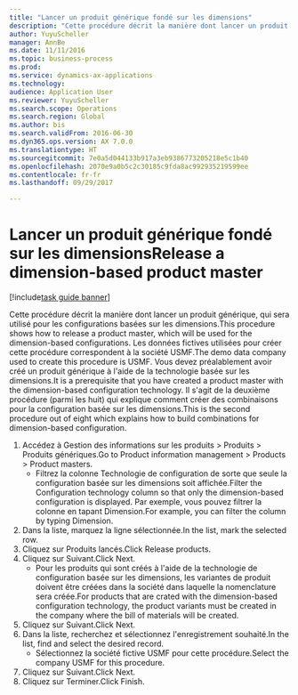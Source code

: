 ```yaml
--- 
title: "Lancer un produit générique fondé sur les dimensions"
description: "Cette procédure décrit la manière dont lancer un produit générique, qui sera utilisé pour les configurations basées sur les dimensions."
author: YuyuScheller
manager: AnnBe
ms.date: 11/11/2016
ms.topic: business-process
ms.prod: 
ms.service: dynamics-ax-applications
ms.technology: 
audience: Application User
ms.reviewer: YuyuScheller
ms.search.scope: Operations
ms.search.region: Global
ms.author: bis
ms.search.validFrom: 2016-06-30
ms.dyn365.ops.version: AX 7.0.0
ms.translationtype: HT
ms.sourcegitcommit: 7e0a5d044133b917a3eb9386773205218e5c1b40
ms.openlocfilehash: 2070e9a0b5c2c30185c9fda8ac992935219599ee
ms.contentlocale: fr-fr
ms.lasthandoff: 09/29/2017

---
```

# <a name="release-a-dimension-based-product-master"></a><span data-ttu-id="b559e-103">Lancer un produit générique fondé sur les dimensions</span><span class="sxs-lookup"><span data-stu-id="b559e-103">Release a dimension-based product master</span></span>

[!include[task guide banner](../../includes/task-guide-banner.md)]

<span data-ttu-id="b559e-104">Cette procédure décrit la manière dont lancer un produit générique, qui sera utilisé pour les configurations basées sur les dimensions.</span><span class="sxs-lookup"><span data-stu-id="b559e-104">This procedure shows how to release a product master, which will be used for the dimension-based configurations.</span></span> <span data-ttu-id="b559e-105">Les données fictives utilisées pour créer cette procédure correspondent à la société USMF.</span><span class="sxs-lookup"><span data-stu-id="b559e-105">The demo data company used to create this procedure is USMF.</span></span> <span data-ttu-id="b559e-106">Vous devez préalablement avoir créé un produit générique à l'aide de la technologie basée sur les dimensions.</span><span class="sxs-lookup"><span data-stu-id="b559e-106">It is a prerequisite that you have created a product master with the dimension-based configuration technology.</span></span> <span data-ttu-id="b559e-107">Il s'agit de la deuxième procédure (parmi les huit) qui explique comment créer des combinaisons pour la configuration basée sur les dimensions.</span><span class="sxs-lookup"><span data-stu-id="b559e-107">This is the second procedure out of eight which explains how to build combinations for dimension-based configuration.</span></span>

1. <span data-ttu-id="b559e-108">Accédez à Gestion des informations sur les produits > Produits > Produits génériques.</span><span class="sxs-lookup"><span data-stu-id="b559e-108">Go to Product information management > Products > Product masters.</span></span>
    * <span data-ttu-id="b559e-109">Filtrez la colonne Technologie de configuration de sorte que seule la configuration basée sur les dimensions soit affichée.</span><span class="sxs-lookup"><span data-stu-id="b559e-109">Filter the Configuration technology column so that only the dimension-based configuration is displayed.</span></span> <span data-ttu-id="b559e-110">Par exemple, vous pouvez filtrer la colonne en tapant Dimension.</span><span class="sxs-lookup"><span data-stu-id="b559e-110">For example, you can filter the column by typing Dimension.</span></span>    
2. <span data-ttu-id="b559e-111">Dans la liste, marquez la ligne sélectionnée.</span><span class="sxs-lookup"><span data-stu-id="b559e-111">In the list, mark the selected row.</span></span>
3. <span data-ttu-id="b559e-112">Cliquez sur Produits lancés.</span><span class="sxs-lookup"><span data-stu-id="b559e-112">Click Release products.</span></span>
4. <span data-ttu-id="b559e-113">Cliquez sur Suivant.</span><span class="sxs-lookup"><span data-stu-id="b559e-113">Click Next.</span></span>
    * <span data-ttu-id="b559e-114">Pour les produits qui sont créés à l'aide de la technologie de configuration basée sur les dimensions, les variantes de produit doivent être créées dans la société dans laquelle la nomenclature sera créée.</span><span class="sxs-lookup"><span data-stu-id="b559e-114">For products that are crated with the dimension-based configuration technology, the product variants must be created in the company where the bill of materials will be created.</span></span>  
5. <span data-ttu-id="b559e-115">Cliquez sur Suivant.</span><span class="sxs-lookup"><span data-stu-id="b559e-115">Click Next.</span></span>
6. <span data-ttu-id="b559e-116">Dans la liste, recherchez et sélectionnez l'enregistrement souhaité.</span><span class="sxs-lookup"><span data-stu-id="b559e-116">In the list, find and select the desired record.</span></span>
    * <span data-ttu-id="b559e-117">Sélectionnez la société fictive USMF pour cette procédure.</span><span class="sxs-lookup"><span data-stu-id="b559e-117">Select the company USMF for this procedure.</span></span>  
7. <span data-ttu-id="b559e-118">Cliquez sur Suivant.</span><span class="sxs-lookup"><span data-stu-id="b559e-118">Click Next.</span></span>
8. <span data-ttu-id="b559e-119">Cliquez sur Terminer.</span><span class="sxs-lookup"><span data-stu-id="b559e-119">Click Finish.</span></span>


